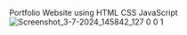  Portfolio Website using HTML CSS JavaScript
 ![Screenshot_3-7-2024_145842_127 0 0 1](https://github.com/HenryCauan/Portifolio/assets/156045557/47676404-4479-466b-822c-b0a2ee0d0ba4)
